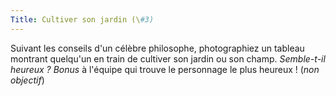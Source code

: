 ```yaml
---
Title: Cultiver son jardin (\#3)
---
```


Suivant les conseils d'un célèbre philosophe, photographiez un tableau montrant quelqu'un en train de cultiver son jardin ou son champ.
*Semble-t-il heureux ?*
*Bonus* à l'équipe qui trouve le personnage le plus heureux ! (*non objectif*)
